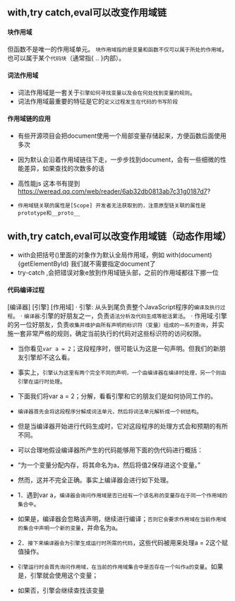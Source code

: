 ## with,try catch,eval可以改变作用域链

#### 块作用域
但函数不是唯一的作用域单元。
`块作用域指的是变量和函数不仅可以属于所处的作用域`，也可以属于某个`代码块`（通常指{ .. }内部）。

#### 词法作用域
* 词法作用域是一套关于`引擎如何寻找变量以及会在何处找到变量的规则`。
* 词法作用域最重要的特征是它的`定义过程发生在代码的书写阶段`


#### 作用域链的应用
* 有些开源项目会把document使用一个局部变量存储起来，方便函数后面使用多次
* 因为默认会沿着作用域链往下走，一步步找到document，会有一些细微的性能差异，如果查找的次数多的话
* 高性能js 这本书有提到 https://weread.qq.com/web/reader/6ab32db0813ab7c31g0187d7?

* `作用域链关联的属性是[Scope] 开发者无法获取到的，注意原型链关联的属性是prototype和__proto__`

## with,try catch,eval可以改变作用域链（动态作用域）
* with会把括号()里面的对象作为默认全局作用域，例如 with(document) {getElementById} 我们就不需要指定document了
* try-catch ,会把错误对象e放到作用域链头部，之前的作用域都往下挪一位

#### 代码编译过程
[编译器] [引擎] [作用域]
· 引擎: 从头到尾负责整个JavaScript程序的`编译及执行过程`。
· `编译器`:引擎的好朋友之一，负责`语法分析及代码生成等脏活累活`。
· 作用域:引擎的另一位好朋友，负责`收集并维护由所有声明的标识符（变量）组成的一系列查询`，并实施一套非常严格的规则，确定当前执行的代码对这些标识符的访问权限。

* 当你看见`var a = 2`；这段程序时，很可能认为这是一句声明。但我们的新朋友引擎却不这么看。
* 事实上，`引擎认为这里有两个完全不同的声明，一个由编译器在编译时处理，另一个则由引擎在运行时处理`。
* 下面我们将var a = 2；分解，看看引擎和它的朋友们是如何协同工作的。
* `编译器首先会将这段程序分解成词法单元，然后将词法单元解析成一个树结构`。
* 但是当编译器开始进行代码生成时，它对这段程序的处理方式会和预期的有所不同。
* 可以合理地假设编译器所产生的代码能够用下面的伪代码进行概括：
* “为一个变量分配内存，将其命名为a，然后将值2保存进这个变量。”
* 然而，这并不完全正确。事实上编译器会进行如下处理。

* 1．遇到var a，`编译器会询问作用域是否已经有一个该名称的变量存在于同一个作用域的集合中`。
* 如果是，编译器会忽略该声明，继续进行编译；`否则它会要求作用域在当前作用域的集合中声明一个新的变量`，并命名为a。

* 2．`接下来编译器会为引擎生成运行时所需的代码`，这些代码被用来处理a = 2这个赋值操作。
* `引擎运行时会首先询问作用域，在当前的作用域集合中是否存在一个叫作a的变量`。如果是，引擎就会使用这个变量；
* 如果否，引擎会继续查找该变量



